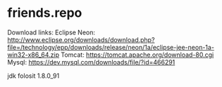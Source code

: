 # friends.repo

Download links:
Eclipse Neon: http://www.eclipse.org/downloads/download.php?file=/technology/epp/downloads/release/neon/1a/eclipse-jee-neon-1a-win32-x86_64.zip
Tomcat: https://tomcat.apache.org/download-80.cgi
Mysql: https://dev.mysql.com/downloads/file/?id=466291

jdk folosit 1.8.0_91
